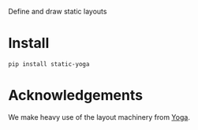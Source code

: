 Define and draw static layouts

# Install

```
pip install static-yoga
```

# Acknowledgements

We make heavy use of the layout machinery from [Yoga](https://github.com/facebook/yoga). 
